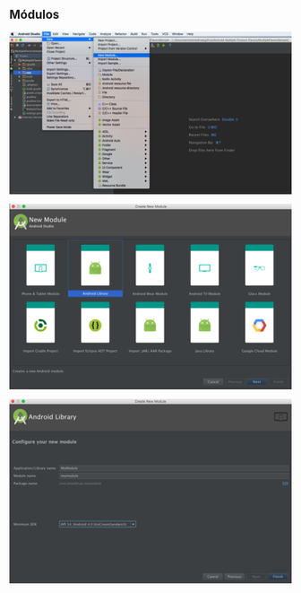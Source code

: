 ## Módulos

![module01](https://github.com/BelatrixTraining/Android-Fundamentals/blob/Lesson3/images/module01.png)

![module02](https://github.com/BelatrixTraining/Android-Fundamentals/blob/Lesson3/images/module02.png)

![module03](https://github.com/BelatrixTraining/Android-Fundamentals/blob/Lesson3/images/module03.png)
